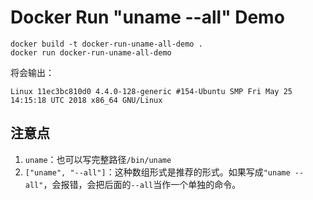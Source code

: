 Docker Run "uname --all" Demo
=============================

```
docker build -t docker-run-uname-all-demo .
docker run docker-run-uname-all-demo
```

将会输出：

```
Linux 11ec3bc810d0 4.4.0-128-generic #154-Ubuntu SMP Fri May 25 14:15:18 UTC 2018 x86_64 GNU/Linux
```

注意点
---

1. `uname`：也可以写完整路径`/bin/uname`
2. `["uname", "--all"]`：这种数组形式是推荐的形式。如果写成`"uname --all"`，会报错，会把后面的`--all`当作一个单独的命令。